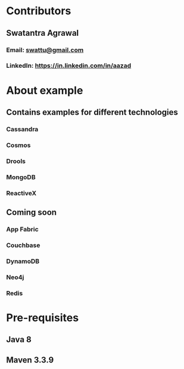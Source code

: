 # Contributors
## Swatantra Agrawal
### Email: swattu@gmail.com
### LinkedIn: https://in.linkedin.com/in/aazad

# About example
## Contains examples for different technologies
### Cassandra
### Cosmos
### Drools
### MongoDB
### ReactiveX

## Coming soon
### App Fabric
### Couchbase
### DynamoDB
### Neo4j
### Redis


# Pre-requisites
## Java 8
## Maven 3.3.9


